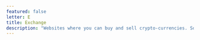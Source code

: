 ```yaml
---
featured: false
letter: E
title: Exchange
description: "Websites where you can buy and sell crypto-currencies. Some popular exchanges in North America are: Coinbase"
---
```

